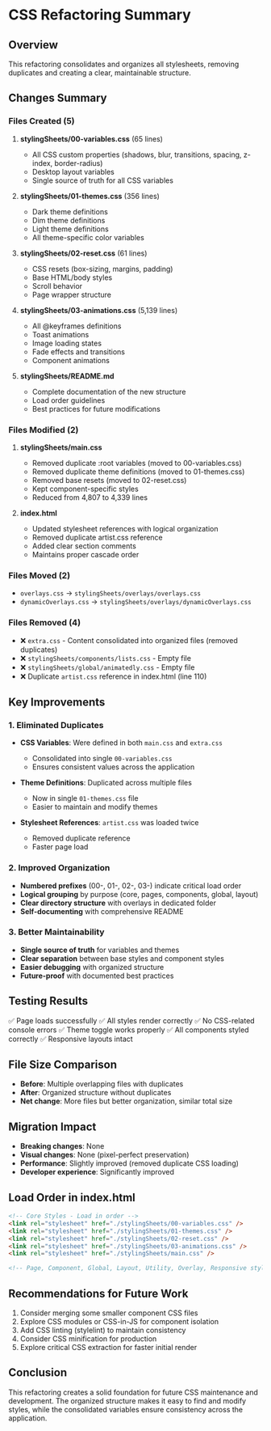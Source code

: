 # CSS Refactoring Summary

## Overview
This refactoring consolidates and organizes all stylesheets, removing duplicates and creating a clear, maintainable structure.

## Changes Summary

### Files Created (5)
1. **stylingSheets/00-variables.css** (65 lines)
   - All CSS custom properties (shadows, blur, transitions, spacing, z-index, border-radius)
   - Desktop layout variables
   - Single source of truth for all CSS variables

2. **stylingSheets/01-themes.css** (356 lines)
   - Dark theme definitions
   - Dim theme definitions
   - Light theme definitions
   - All theme-specific color variables

3. **stylingSheets/02-reset.css** (61 lines)
   - CSS resets (box-sizing, margins, padding)
   - Base HTML/body styles
   - Scroll behavior
   - Page wrapper structure

4. **stylingSheets/03-animations.css** (5,139 lines)
   - All @keyframes definitions
   - Toast animations
   - Image loading states
   - Fade effects and transitions
   - Component animations

5. **stylingSheets/README.md**
   - Complete documentation of the new structure
   - Load order guidelines
   - Best practices for future modifications

### Files Modified (2)
1. **stylingSheets/main.css**
   - Removed duplicate :root variables (moved to 00-variables.css)
   - Removed duplicate theme definitions (moved to 01-themes.css)
   - Removed base resets (moved to 02-reset.css)
   - Kept component-specific styles
   - Reduced from 4,807 to 4,339 lines

2. **index.html**
   - Updated stylesheet references with logical organization
   - Removed duplicate artist.css reference
   - Added clear section comments
   - Maintains proper cascade order

### Files Moved (2)
- `overlays.css` → `stylingSheets/overlays/overlays.css`
- `dynamicOverlays.css` → `stylingSheets/overlays/dynamicOverlays.css`

### Files Removed (4)
- ❌ `extra.css` - Content consolidated into organized files (removed duplicates)
- ❌ `stylingSheets/components/lists.css` - Empty file
- ❌ `stylingSheets/global/animatedly.css` - Empty file
- ❌ Duplicate `artist.css` reference in index.html (line 110)

## Key Improvements

### 1. Eliminated Duplicates
- **CSS Variables**: Were defined in both `main.css` and `extra.css`
  - Consolidated into single `00-variables.css`
  - Ensures consistent values across the application

- **Theme Definitions**: Duplicated across multiple files
  - Now in single `01-themes.css` file
  - Easier to maintain and modify themes

- **Stylesheet References**: `artist.css` was loaded twice
  - Removed duplicate reference
  - Faster page load

### 2. Improved Organization
- **Numbered prefixes** (00-, 01-, 02-, 03-) indicate critical load order
- **Logical grouping** by purpose (core, pages, components, global, layout)
- **Clear directory structure** with overlays in dedicated folder
- **Self-documenting** with comprehensive README

### 3. Better Maintainability
- **Single source of truth** for variables and themes
- **Clear separation** between base styles and component styles
- **Easier debugging** with organized structure
- **Future-proof** with documented best practices

## Testing Results
✅ Page loads successfully
✅ All styles render correctly
✅ No CSS-related console errors
✅ Theme toggle works properly
✅ All components styled correctly
✅ Responsive layouts intact

## File Size Comparison
- **Before**: Multiple overlapping files with duplicates
- **After**: Organized structure without duplicates
- **Net change**: More files but better organization, similar total size

## Migration Impact
- **Breaking changes**: None
- **Visual changes**: None (pixel-perfect preservation)
- **Performance**: Slightly improved (removed duplicate CSS loading)
- **Developer experience**: Significantly improved

## Load Order in index.html
```html
<!-- Core Styles - Load in order -->
<link rel="stylesheet" href="./stylingSheets/00-variables.css" />
<link rel="stylesheet" href="./stylingSheets/01-themes.css" />
<link rel="stylesheet" href="./stylingSheets/02-reset.css" />
<link rel="stylesheet" href="./stylingSheets/03-animations.css" />
<link rel="stylesheet" href="./stylingSheets/main.css" />

<!-- Page, Component, Global, Layout, Utility, Overlay, Responsive styles follow -->
```

## Recommendations for Future Work
1. Consider merging some smaller component CSS files
2. Explore CSS modules or CSS-in-JS for component isolation
3. Add CSS linting (stylelint) to maintain consistency
4. Consider CSS minification for production
5. Explore critical CSS extraction for faster initial render

## Conclusion
This refactoring creates a solid foundation for future CSS maintenance and development. The organized structure makes it easy to find and modify styles, while the consolidated variables ensure consistency across the application.
